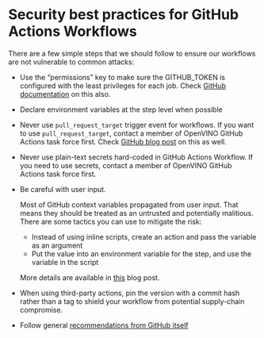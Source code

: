 # Security best practices for GitHub Actions Workflows

There are a few simple steps that we should follow to ensure our workflows are not vulnerable to common attacks:

- Use the “permissions” key to make sure the GITHUB_TOKEN is configured with the least privileges for each job. Check [GitHub documentation](https://docs.github.com/en/actions/writing-workflows/choosing-what-your-workflow-does/controlling-permissions-for-github_token) on this also.

- Declare environment variables at the step level when possible

- Never use `pull_request_target` trigger event for workflows. If you want to use `pull_request_target`, contact a member of OpenVINO GitHub Actions task force first. Check [GitHub blog post](https://securitylab.github.com/resources/github-actions-preventing-pwn-requests/) on this as well.

- Never use plain-text secrets hard-coded in GitHub Actions Workflow. If you need to use secrets, contact a member of OpenVINO GitHub Actions task force first.

- Be careful with user input.

    Most of GitHub context variables propagated from user input. That means they should be treated as an untrusted and potentially malitious. There are some tactics you can use to mitigate the risk:
    - Instead of using inline scripts, create an action and pass the variable as an argument
    - Put the value into an environment variable for the step, and use the variable in the script

    More details are available in [this](https://securitylab.github.com/resources/github-actions-untrusted-input/) blog post.

- When using third-party actions, pin the version with a commit hash rather than a tag to shield your workflow from potential supply-chain compromise. 


- Follow general [recommendations from GitHub itself](https://docs.github.com/en/actions/security-for-github-actions/security-guides/security-hardening-for-github-actions)
